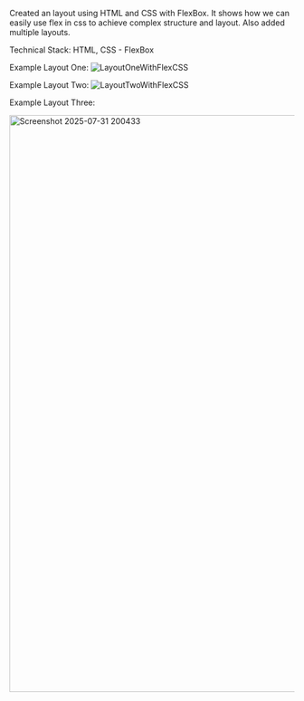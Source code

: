 Created an layout using HTML and CSS with FlexBox. It shows how we can easily use flex in css to achieve complex structure and layout.
Also added multiple layouts.

Technical Stack:
HTML, CSS - FlexBox

Example Layout One:
![LayoutOneWithFlexCSS](https://github.com/user-attachments/assets/33961c74-f350-4188-8f2e-ca624cd7c8b1)

Example Layout Two:
![LayoutTwoWithFlexCSS](https://github.com/user-attachments/assets/b1519466-6802-4d72-a475-d506071d99fb)

Example Layout Three:

<img width="697" height="1019" alt="Screenshot 2025-07-31 200433" src="https://github.com/user-attachments/assets/6d52bdbe-7d37-4855-a867-bacf8d5b9a3f" />



